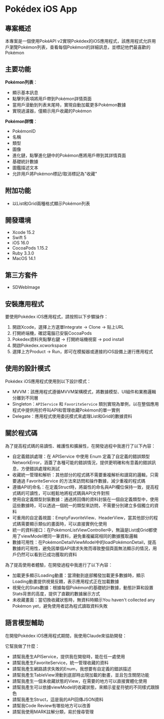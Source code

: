 # Pokédex iOS App

## 專案概述

本專案是一個使用PokéAPI v2實現Pokédex的iOS應用程式，該應用程式允許用戶瀏覽Pokémon列表，查看每個Pokémon的詳細訊息，並標記他們最喜歡的Pokémon

## 主要功能

**Pokémon列表**：
  - 顯示基本訊息
  - 點擊列表項將用戶帶到Pokémon詳情頁面
  - 當用戶滾動到列表末尾時，實現自動加載更多Pokémon數據
  - 實現過濾器，僅顯示用戶收藏的Pokémon

 **Pokémon詳情**：
  - PokémonID
  - 名稱
  - 類型
  - 圖像
  - 進化鏈，點擊進化鏈中的Pokémon應將用戶帶到其詳情頁面
  - 基礎統計數據
  - 圖鑑描述文本
  - 允許用戶將Pokémon標記/取消標記為"收藏"

## 附加功能
  - 以List和Grid兩種格式顯示Pokémon列表

## 開發環境
  - Xcode 15.2
  - Swift 5
  - iOS 16.0
  - CocoaPods 1.15.2
  - Ruby 3.3.0
  - MacOS 14.1

## 第三方套件
  - SDWebImage

## 安裝應用程式

要使用Pokédex iOS應用程式，請按照以下步驟操作：

1. 開啟Xcode，選擇上方選單Integrate -> Clone -> 貼上URL  
2. 打開終端機，確認電腦已安裝CocoaPods
3. Pokedex資料夾點擊右鍵 -> 打開終端機視窗 -> pod install
4. 開啟Pokedex.xcworkspace
5. 選擇上方Product -> Run，即可在模擬器或連接的iOS設備上運行應用程式

## 使用的設計模式

Pokédex iOS應用程式使用到以下設計模式：

- MVVM：該應用程式遵循MVVM架構模式，將數據模型、UI組件和業務邏輯分離到不同層
- Singleton：`APIService` 和 `FavoriteService` 類別實現為單例，以在整個應用程式中提供用於呼叫API和管理收藏Pokémon的單一實例
- Delegate：應用程式使用委託模式來處理List和Grid的數據資料

## 關於程式碼

為了提高程式碼的易讀性、維護性和擴展性，在開發過程中我進行了以下內容：

- 自定義錯誤處理：在 APIService 中使用 Enum 定義了自定義的錯誤類型 NetworkError，涵蓋了各種可能的錯誤情況，提供更明確和有意義的錯誤訊息，方便錯誤處理和測試
- 收藏統一管理和解析：其他部分的程式碼不需要重複解析和讀寫的邏輯，只需要通過 FavoriteService 的方法來訪問和操作數據，減少重複的程式碼
- 遵循API的命名：在定義Struct時，將屬性的命名與API欄位保持一致，提高程式碼的可讀性，可以輕鬆地將程式碼與API文件對照
- 使用自定義類型封裝數據：通過將回傳的資料封裝在一個自定義類型中，使用這些數據時，可以透過一個統一的類型來訪問，不需要分別建立多個獨立的資料
- 可重用的自定義視圖：EmptyFavoriteView、HeaderView，當其他部分的程式碼需要顯示類似的畫面時，可以直接實例化使用
- 統一的資料接口：在PokémonListViewController中，無論是List或Grid都使用了viewModel裡同一筆資料，避免重複編寫相同的數據獲取邏輯
- 數據可用性：在PokémonDetailViewModel中的loadPokémonDetail，提高數據的可用性，避免因單個API請求失敗而導致整個頁面無法顯示的情況，用戶仍然可以看到已成功獲取的資料

為了提高使用者體驗，在開發過程中我進行了以下內容：

- 加載更多顯示Loading動畫：當滑動到底部觸發加載更多數據時，顯示Loading動畫提供視覺反饋，表示應用程式正在加載數據
- 視覺化的Stats數據：根據每個Pokémon的基礎統計數據，動態計算和設置Stats背景的高度，提供了直觀的數據展示方式
- 未收藏畫面：當切換收藏狀態時，無資料時顯示You haven't collected any Pokémon yet，避免使用者認為程式讀取資料失敗

## 語言模型輔助

在開發Pokédex iOS應用程式期間，我使用Claude來協助開發：

它幫我做了什麼：
- 請幫我產生APIService，提供我在開發時，能在任一處使用
- 請幫我產生FavoriteService，統一管理收藏的資料
- 請幫我產生網路請求失敗的Enum，我想要有自定義的錯誤描述
- 請幫我產生TableView滑動到底部時出現加載的動畫，並且包含關閉功能
- 請幫我產生一個未收藏狀態的View，在需要的地方可以直接實體化使用
- 請幫我產生可以依據viewModel的收藏狀態，來顯示星星符號的不同樣式跟顏色
- 請幫我產生Struct，這是我的API回傳JSON資料
- 請幫我Code Review有哪些地方可以改善
- 請幫我使用MARK註解分類，易於搜尋管理




